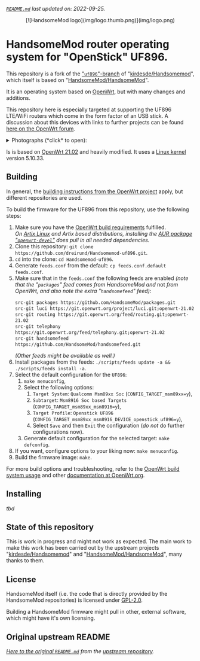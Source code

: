 *[`README.md`](README.md) last updated on: 2022-09-25.*

<p align="center">[![HandsomeMod logo](img/logo.thumb.png)](img/logo.png)</p>


# HandsomeMod router operating system for "OpenStick" UF896.

This repository is a fork of the ["`uf896`"-branch](https://github.com/kirdesde/Handsomemod/tree/uf896) of "[kirdesde/Handsomemod](https://github.com/kirdesde/Handsomemod/)", which itself is based on "[HandsomeMod/HandsomeMod](https://github.com/HandsomeMod/HandsomeMod/)".

It is an operating system based on [OpenWrt](http://openwrt.org/), but with many changes and additions.

This repository here is especially targeted at supporting the UF896 LTE/WiFi routers which come in the form factor of an USB stick. A discussion about this devices with links to further projects can be found [here on the OpenWrt forum](https://forum.openwrt.org/t/131712).

<details><summary>Photographs (*click* to open):</summary>

[![00_-_topside.jpg](img/uf896/00_-_topside.jpg.thumb.jpg 00_-_topside.jpg)](img/uf896/00_-_topside.jpg) [![01_-_PCB_SoCside.jpg](img/uf896/01_-_PCB_SoCside.jpg.thumb.jpg 01_-_PCB_SoCside.jpg)](img/uf896/01_-_PCB_SoCside.jpg) [![02_-_PCB_SIMside.jpg](img/uf896/02_-_PCB_SIMside.jpg.thumb.jpg 02_-_PCB_SIMside.jpg)](img/uf896/02_-_PCB_SIMside.jpg) [![03_-_PCB_SoCside-with-antenna-and-heatsink-attached.jpg](img/uf896/03_-_PCB_SoCside-with-antenna-and-heatsink-attached.jpg.thumb.jpg 03_-_PCB_SoCside-with-antenna-and-heatsink-attached.jpg)](img/uf896/03_-_PCB_SoCside-with-antenna-and-heatsink-attached.jpg) [![04_-_PCB_SIMside-with-antenna-attached.jpg](img/uf896/04_-_PCB_SIMside-with-antenna-attached.jpg.thumb.jpg 04_-_PCB_SIMside-with-antenna-attached.jpg)](img/uf896/04_-_PCB_SIMside-with-antenna-attached.jpg) [![05_-_bottomside.jpg](img/uf896/05_-_bottomside.jpg.thumb.jpg 05_-_bottomside.jpg)](img/uf896/05_-_bottomside.jpg) [![06_-_cover_open_typesticker.jpg](img/uf896/06_-_cover_open_typesticker.jpg.thumb.jpg 06_-_cover_open_typesticker.jpg)](img/uf896/06_-_cover_open_typesticker.jpg)
</details>

Is is based on [OpenWrt 21.02](https://openwrt.org/releases/21.02/) and heavily modified. It uses a [Linux kernel](https://kernel.org/) version 5.10.33.

## Building

In general, the [building instructions from the OpenWrt project](https://openwrt.org/docs/guide-developer/toolchain/use-buildsystem) apply, but different repositories are used.

To build the firmware for the UF896 from this repository, use the following steps:

1. Make sure you have the [OpenWrt build requirements](https://openwrt.org/docs/guide-developer/toolchain/install-buildsystem) fulfilled.  
   *On [Artix Linux](http://artixlinux.org) and Artix based distributions, installing the [AUR package "`openwrt-devel`"](https://aur.archlinux.org/packages/openwrt-devel) does pull in all needed dependencies.*
2. Clone this repository: `git clone https://github.com/dreirund/Handsomemod-uf896.git`.
3. `cd` into the clone: `cd Handsomemod-uf896`.
4. Generate `feeds.conf` from the default: `cp feeds.conf.default feeds.conf`.
5. Make sure that in the `feeds.conf` the following feeds are enabled *(note that the "`packages`" feed comes from HandsomeMod and* not *from OpenWrt, and also note the extra "`handsomefeed`" feed)*:  
   ```
   src-git packages https://github.com/HandsomeMod/packages.git
   src-git luci https://git.openwrt.org/project/luci.git;openwrt-21.02
   src-git routing https://git.openwrt.org/feed/routing.git;openwrt-21.02
   src-git telephony https://git.openwrt.org/feed/telephony.git;openwrt-21.02
   src-git handsomefeed https://github.com/HandsomeMod/handsomefeed.git
   ```  
   *(Other feeds might be available as well.)*
6. Install packages from the feeds: `./scripts/feeds update -a && ./scripts/feeds install -a`.
7. Select the default configuration for the `UF896`:  
   1. `make menuconfig`,
   2. Select the following options:
      1. `Target System`: `Qualcomm Msm89xx Soc` (`CONFIG_TARGET_msm89xx=y`),
      2. `Subtarget`: `Msm8916 Soc based Targets` (`CONFIG_TARGET_msm89xx_msm8916=y`),
      3. `Target Profile`: `Openstick UF896` (`CONFIG_TARGET_msm89xx_msm8916_DEVICE_openstick_uf896=y`),
      4. Select `Save` and then `Exit` the configuration (*do not* do further configurations now).
   3. Generate default configuration for the selected target: `make defconfig`.
8. If you want, configure options to your liking now: `make menuconfig`.
9. Build the firmware image: `make`.

For more build options and troubleshooting, refer to the [OpenWrt build system usage](https://openwrt.org/docs/guide-developer/toolchain/use-buildsystem) and other [documentation at OpenWrt.org](https://openwrt.org/docs/).

## Installing

*tbd*

## State of this repository

This is work in progress and might not work as expected. The main work to make this work has been carried out by the upstream projects "[kirdesde/Handsomemod](https://github.com/kirdesde/Handsomemod/)" and "[HandsomeMod/HandsomeMod](https://github.com/HandsomeMod/HandsomeMod/)", many thanks to them.

## License

HandsomeMod itself (i.e. the code that is directly provided by the HandsomeMod repositories) is licensed under [GPL-2.0](LICENSES/GPL-2.0).

Building a HandsomeMod firmware might pull in other, external software, which might have it's own licensing.

## Original upstream README

*[Here to the original `README.md`](README.handsomemod-upstream.md) from the [upstream repository](https://github.com/kirdesde/Handsomemod/).*
